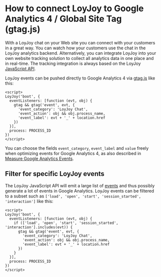 # How to connect LoyJoy to Google Analytics 4 / Global Site Tag (gtag.js)

With a LoyJoy chat on your Web site you can connect with your customers in a great way. You can watch how your customers use the chat in the LoyJoy analytics backend. Alternatively, you can integrate LoyJoy into your own website tracking solution to collect all analytics data in one place and in real-time. The tracking integration is always based on the LoyJoy [JavaScript API](/experiences/publish/javascript_api/javascript_api.md).

LoyJoy events can be pushed directly to Google Analytics 4 via [gtag.js](https://developers.google.com/tag-platform/gtagjs) like this:

```
<script>
LoyJoy('boot', {
  eventListeners: [function (evt, obj) {
    gtag && gtag('event', evt, {
      'event_category': 'LoyJoy Chat',
      'event_action': obj && obj.process_name,
      'event_label': evt + '_' + location.href
    })
  }],
  process: PROCESS_ID
})
</script>
```

You can choose the fields `event_category`, `event_label` and `value` freely when optimizing events for Google Analytics 4, as also described in [Measure Google Analytics Events](https://developers.google.com/analytics/devguides/collection/gtagjs/events).


## Filter for specific LoyJoy events

The LoyJoy JavaScript API will emit a large list of [events](/experiences/events/events.md) and thus possibly generate a lot of events in Google Analytics. LoyJoy events can be filtered to a subset such as `['load', 'open', 'start', 'session_started', 'interaction']` like this:

```
<script>
LoyJoy('boot', {
  eventListeners: [function (evt, obj) {
    if (['load', 'open', 'start', 'session_started', 'interaction'].includes(evt)) {
      gtag && gtag('event', evt, {
        'event_category': 'LoyJoy Chat',
        'event_action': obj && obj.process_name,
        'event_label': evt + '_' + location.href
      })
    }
  }],
  process: PROCESS_ID
})
</script>
```
